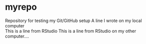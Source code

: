 # myrepo
Repository for testing my Git/GitHub setup
A line I wrote on my local computer  
This is a line from RStudio
This is a line from RStudio on my other computer....


